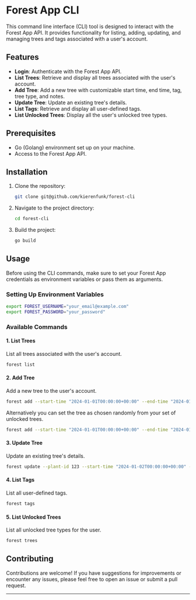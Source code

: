 # Forest App CLI

This command line interface (CLI) tool is designed to interact with the Forest App API. It provides functionality for listing, adding, updating, and managing trees and tags associated with a user's account. 

## Features

- **Login**: Authenticate with the Forest App API.
- **List Trees**: Retrieve and display all trees associated with the user's account.
- **Add Tree**: Add a new tree with customizable start time, end time, tag, tree type, and notes.
- **Update Tree**: Update an existing tree's details.
- **List Tags**: Retrieve and display all user-defined tags.
- **List Unlocked Trees**: Display all the user's unlocked tree types.

## Prerequisites

- Go (Golang) environment set up on your machine.
- Access to the Forest App API.

## Installation

1. Clone the repository:
   ```bash
   git clone git@github.com/kierenfunk/forest-cli
   ```
2. Navigate to the project directory:
   ```bash
   cd forest-cli
   ```
3. Build the project:
   ```bash
   go build
   ```

## Usage

Before using the CLI commands, make sure to set your Forest App credentials as environment variables or pass them as arguments.

### Setting Up Environment Variables

```bash
export FOREST_USERNAME="your_email@example.com"
export FOREST_PASSWORD="your_password"
```

### Available Commands

#### 1. List Trees

List all trees associated with the user's account.

```bash
forest list
```

#### 2. Add Tree

Add a new tree to the user's account.

```bash
forest add --start-time "2024-01-01T00:00:00+00:00" --end-time "2024-01-01T01:00:00+00:00" --tag "Work" --tree "Cedar" --note "Focus session"
```

Alternatively you can set the tree as chosen randomly from your set of unlocked trees.

```bash
forest add --start-time "2024-01-01T00:00:00+00:00" --end-time "2024-01-01T01:00:00+00:00" --tag "Work" --note "Focus session" --random
```

#### 3. Update Tree

Update an existing tree's details.

```bash
forest update --plant-id 123 --start-time "2024-01-02T00:00:00+00:00" --end-time "2024-01-02T01:00:00+00:00" --tag "Study" --note "Study session" 
```

#### 4. List Tags

List all user-defined tags.

```bash
forest tags
```

#### 5. List Unlocked Trees

List all unlocked tree types for the user.

```bash
forest trees
```

## Contributing

Contributions are welcome! If you have suggestions for improvements or encounter any issues, please feel free to open an issue or submit a pull request.

---
